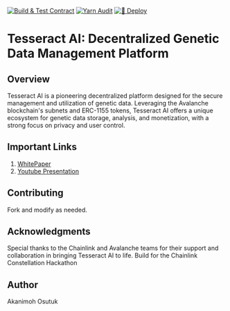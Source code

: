 [![Build & Test Contract](https://github.com/FibrinLab/tesseract/actions/workflows/build-and-test.yml/badge.svg)](https://github.com/FibrinLab/tesseract/actions/workflows/build-and-test.yml)
[![Yarn Audit](https://github.com/FibrinLab/tesseract/actions/workflows/yarn-audit.yml/badge.svg)](https://github.com/FibrinLab/tesseract/actions/workflows/yarn-audit.yml)
[![🚀 Deploy](https://github.com/FibrinLab/tesseract/actions/workflows/continuous-deploy.yml/badge.svg)](https://github.com/FibrinLab/tesseract/actions/workflows/continuous-deploy.yml)




# Tesseract AI: Decentralized Genetic Data Management Platform

## Overview

Tesseract AI is a pioneering decentralized platform designed for the secure management and utilization of genetic data. Leveraging the Avalanche blockchain's subnets and ERC-1155 tokens, Tesseract AI offers a unique ecosystem for genetic data storage, analysis, and monetization, with a strong focus on privacy and user control.

## Important Links

1. [WhitePaper](https://docs.google.com/document/d/1w4POWznZOrzIKqL_8Ng-NnZHwbd8tZ13b6_Iw5uTocg/edit?usp=sharing)
2. [Youtube Presentation](https://youtu.be/yQ_YIChonpw)



## Contributing

Fork and modify as needed.

## Acknowledgments

Special thanks to the Chainlink and Avalanche teams for their support and collaboration in bringing Tesseract AI to life. Build for the Chainlink Constellation Hackathon


## Author
Akanimoh Osutuk
